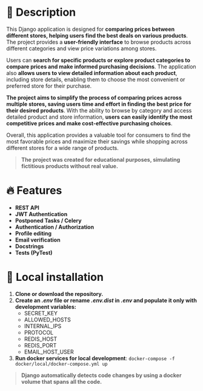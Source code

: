 # 📃 Description

This Django application is designed for **comparing prices between different stores, helping users find the best 
deals on various products**. The project provides a **user-friendly interface** to browse products across different 
categories and view price variations among stores. 

Users can **search for specific products or explore product categories to compare prices and make informed purchasing 
decisions**. The application also **allows users to view detailed information about each product**, including store 
details, enabling them to choose the most convenient or preferred store for their purchase.

**The project aims to simplify the process of comparing prices across multiple stores, saving users time and effort in 
finding the best price for their desired products**. With the ability to browse by category and access detailed product 
and store information, **users can easily identify the most competitive prices and make cost-effective purchasing 
choices**.

Overall, this application provides a valuable tool for consumers to find the most favorable prices and maximize their 
savings while shopping across different stores for a wide range of products.

> **The project was created for educational purposes, simulating fictitious products without real value.**

# 🔥 Features

* **REST API**
* **JWT Authentication**
* **Postponed Tasks / Celery**
* **Authentication / Authorization**
* **Profile editing**
* **Email verification**
* **Docstrings**
* **Tests (PyTest)**

# 💽 Local installation
1. **Clone or download the repository.**
2. **Create an *.env* file or rename *.env.dist* in *.env* and populate it only with development variables:**
   * SECRET_KEY
   * ALLOWED_HOSTS
   * INTERNAL_IPS
   * PROTOCOL
   * REDIS_HOST
   * REDIS_PORT
   * EMAIL_HOST_USER
3. **Run docker services for local development**: `docker-compose -f docker/local/docker-compose.yml up`

> **Django automatically detects code changes by using a docker volume that spans all the code.**